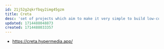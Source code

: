 ```yaml
---
id: 21j52g2qkrfbqy2img45gzm
title: Creta
desc: 'set of projects which aim to make it very simple to build low-code, data-centric Hydra APIs using node.js and a set of other open web standards:'
updated: 1714488048873
created: 1714488033357
---
```


- https://creta.hypermedia.app/